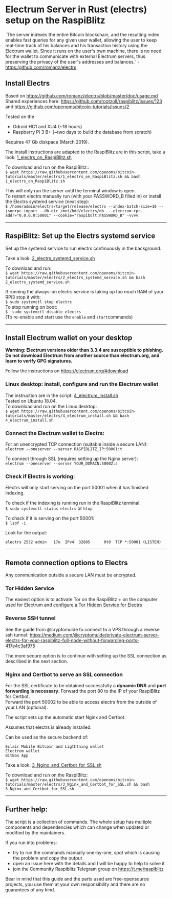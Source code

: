 # Electrum Server in Rust (electrs) setup on the RaspiBlitz

\`The server indexes the entire Bitcoin blockchain, and the resulting index enables fast queries for any given user wallet, allowing the user to keep real-time track of his balances and his transaction history using the Electrum wallet. Since it runs on the user's own machine, there is no need for the wallet to communicate with external Electrum servers, thus preserving the privacy of the user's addresses and balances.\` - [https:/github.com/romanz/electrs](https:/github.com/romanz/electrs)

## Install Electrs
Based on https://github.com/romanz/electrs/blob/master/doc/usage.md  
Shared experiences here: https://github.com/rootzoll/raspiblitz/issues/123 and https://github.com/openoms/bitcoin-tutorials/issues/2




Tested on the
* Odroid HC1 and XU4 (~18 hours)
* Raspberry Pi 3 B+ (~two days to build the database from scratch)

Requires 47 Gb diskpace (March 2019).

The install instructions are adapted to the RaspiBlitz are in this script, take a look: [1_electrs_on_RaspiBlitz.sh](1_electrs_on_RaspiBlitz.sh)

To download and run on the RaspiBlitz::  
`$ wget https://raw.githubusercontent.com/openoms/bitcoin-tutorials/master/electrs/1_electrs_on_RaspiBlitz.sh && bash 1_electrs_on_RaspiBlitz.sh`  

This will only run the server until the terminal window is open.  
To restart electrs manually run (with your PASSWORD_B filled in) or install the Electrs systemd service (next step):  
`$ /home/admin/electrs/target/release/electrs --index-batch-size=10 --jsonrpc-import --db-dir /mnt/hdd/electrs/db  --electrum-rpc-addr="0.0.0.0:50001" --cookie="raspibolt:PASSWORD_B" -vvvv`

---


## RaspiBlitz: Set up the Electrs systemd service

Set up the systemd service to run electrs continuously in the background.

Take a look: [2_electrs_systemd_service.sh](2_electrs_systemd_service.sh)

To download and run:  
`$ wget https://raw.githubusercontent.com/openoms/bitcoin-tutorials/master/electrs/2_electrs_systemd_service.sh && bash 2_electrs_systemd_service.sh`

If running the always-on electrs service is taking up too much RAM of your RPi3 stop it with:  
`$ sudo systemctl stop electrs`  
To stop running on boot:  
`$  sudo systemctl disable electrs`  
(To re-enable and start use the `enable` and `start`commands)  

---

## Install Electrum wallet on your desktop

**Warning: Electrum versions older than 3.3.4 are susceptible to phishing. Do not download Electrum from another source than electrum.org, and learn to verify GPG signatures.**

Follow the instructions on https://electrum.org/#download

### Linux desktop: install, configure and run the Electrum wallet
The instruction are in the script: [4_electrum_install.sh](4_electrum_install.sh)  
Tested on Ubuntu 18.04.  
To download and run on the Linux desktop:  
`$ wget https://raw.githubusercontent.com/openoms/bitcoin-tutorials/master/electrs/4_electrum_install.sh && bash 4_electrum_install.sh`  




### Connect the Electrum wallet to Electrs:

For an unencrypted TCP connection (suitable inside a secure LAN):  
`electrum --oneserver --server RASPIBLITZ_IP:50001:t` 

To connect through SSL (requires setting up the Nginx server):  
`electrum --oneserver --server YOUR_DOMAIN:50002:s`


### Check if Electrs is working:

Electrs will only start serving on the port 50001 when it has finished indexing.

To check if the indexing is running run in the RaspiBlitz terminal:  
`$ sudo systemctl status electrs` or `htop`

To chack if it is serving on the port 50001:  
`$ lsof -i`

Look for the output:
```
electrs 2532 admin   17u  IPv4  32885      0t0  TCP *:50001 (LISTEN)
```

---

## Remote connection options to Electrs
Any communication outside a secure LAN must be encrypted.  

### Tor Hidden Service

The easiest option is to activate Tor on the RaspiBlitz +  on the computer used for Electrum and [configure a Tor Hidden Service for Electrs](Tor_Hidden_Service_for_Electrs.md)

### Reverse SSH tunnel
See the guide from @cryptomulde to connect to a VPS through a reverse ssh tunnel: https://medium.com/@cryptomulde/private-electrum-server-electrs-for-your-raspiblitz-full-node-without-forwarding-ports-417e4c3af975  

The more secure option is to continue with setting up the SSL connection as described in the next section.

### Nginx and Certbot to serve an SSL connection

For the SSL certificate to be obtained successfully a **dynamic DNS** and **port forwarding is necessary**.
Forward the port 80 to the IP of your RaspiBlitz for Certbot.  
Forward the port 50002 to be able to access electrs from the outside of your LAN (optional).

The script sets up the automatic start Nginx and Certbot.

Assumes that electrs is already installed.

Can be used as the secure backend of:

    Eclair Mobile Bitcoin and Ligthtning wallet
    Electrum wallet
    BitBox App

Take a look: [3_Nginx_and_Certbot_for_SSL.sh](3_Nginx_and_Certbot_for_SSL.sh)

To download and run on the RaspiBlitz:  
`$ wget https://raw.githubusercontent.com/openoms/bitcoin-tutorials/master/electrs/3_Nginx_and_Certbot_for_SSL.sh && bash 3_Nginx_and_Certbot_for_SSL.sh`

---

## Further help: 

The script is a collection of commands. The whole setup has multiple components and dependencies which can change when updated or modified by the maintainers. 

If you run into problems:
*  try to run the commands manually one-by-one, spot which is causing the problem and copy the output
* open an issue here with the details and I will be happy to help to solve it  
* join the Community Raspiblitz Telegram group on https://t.me/raspiblitz 

Bear in mind that this guide and the parts used are free-opensource projects, you use them at your own responsibility and there are no guarantees of any kind.